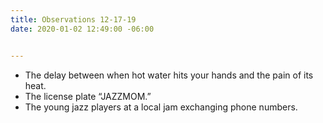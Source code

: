 ```yaml
---
title: Observations 12-17-19
date: 2020-01-02 12:49:00 -06:00


---
```


- The delay between when hot water hits your hands and the pain of its heat.
- The license plate “JAZZMOM.”
- The young jazz players at a local jam exchanging phone numbers.
